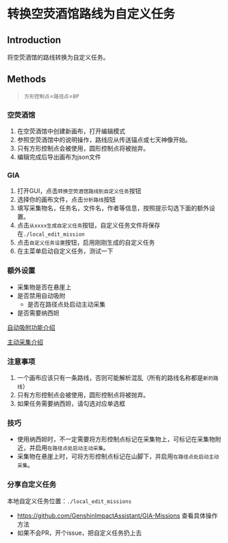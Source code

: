 # 转换空荧酒馆路线为自定义任务

## Introduction

将空荧酒馆的路线转换为自定义任务。

## Methods

> `方形控制点`=`路径点`=`BP`

### 空荧酒馆

1. 在空荧酒馆中创建新画布，打开编辑模式
2. 参照空荧酒馆中的说明操作，路线应从传送锚点或七天神像开始。
3. 只有方形控制点会被使用，圆形控制点将被抛弃。
4. 编辑完成后导出画布为json文件

### GIA

1. 打开GUI，点击`转换空荧酒馆路线到自定义任务`按钮
2. 选择你的画布文件，点击`分析路线`按钮
3. 填写采集物名，任务名，文件名，作者等信息，按照提示勾选下面的额外设置。
4. 点击`从xxxx生成自定义任务`按钮，自定义任务文件将保存在`./local_edit_mission`
5. 点击`自定义任务设置`按钮，启用刚刚生成的自定义任务
6. 在主菜单启动自定义任务，测试一下

### 额外设置

- 采集物是否在悬崖上
- 是否禁用自动吸附
  - 是否在路径点处启动主动采集
- 是否需要纳西妲

[自动吸附功能介绍](./dev/TianLiCopilot.md)

[主动采集介绍](./dev/TianLiCopilot.md)

### 注意事项

1. 一个画布应该只有一条路线，否则可能解析混乱（所有的路线名称都是`新的路线`）
2. 只有方形控制点会被使用，圆形控制点将被抛弃。
3. 如果任务需要纳西妲，请勾选对应单选框

### 技巧

- 使用纳西妲时，不一定需要将方形控制点标记在采集物上，可标记在采集物附近，并启用`在路径点处启动主动采集`。
- 采集物在悬崖上时，可将方形控制点标记在山脚下，并启用`在路径点处启动主动采集`。

### 分享自定义任务

本地自定义任务位置：`./local_edit_missions`

- https://github.com/GenshinImpactAssistant/GIA-Missions 查看具体操作方法
- 如果不会PR，开个issue，把自定义任务扔上去
